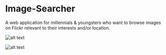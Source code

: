 # Image-Searcher
A web application for millennials & youngsters who want to browse images on Flickr relevant to their interests and/or location. 


![alt text](https://user-images.githubusercontent.com/14259747/38447644-73024eec-39b3-11e8-8ed1-0716cb88c3fa.png)


![alt text](https://user-images.githubusercontent.com/14259747/38510981-7c623180-3bdb-11e8-8682-ab41e11ed18a.png
)
